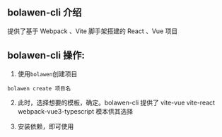## bolawen-cli 介绍

提供了基于 Webpack 、Vite 脚手架搭建的 React 、Vue 项目

## bolawen-cli 操作:

1. 使用`bolawen`创建项目

```
bolawen create 项目名
```

2. 此时，选择想要的模板，确定。bolawen-cli 提供了 vite-vue vite-react webpack-vue3-typescript 模本供其选择

3. 安装依赖，即可使用